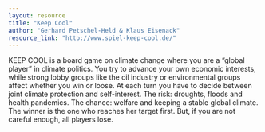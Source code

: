 ```yaml
---
layout: resource
title: "Keep Cool"
author: "Gerhard Petschel-Held & Klaus Eisenack"
resource_link: "http://www.spiel-keep-cool.de/"
---
```


KEEP COOL is a board game on climate change where you are a “global player” in climate politics. You try to advance your own economic interests, while strong lobby groups like the oil industry or environmental groups affect whether you win or loose. At each turn you have to decide between joint climate protection and self-interest. The risk: droughts, floods and health pandemics. The chance: welfare and keeping a stable global climate. The winner is the one who reaches her target first. But, if you are not careful enough, all players lose.
